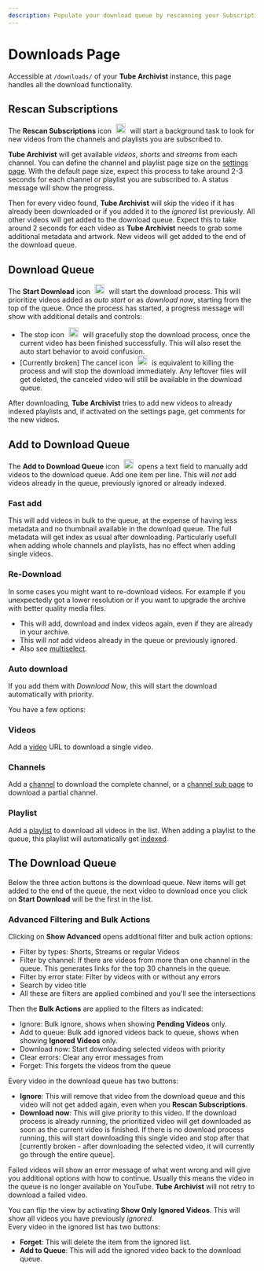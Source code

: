 ```yaml
---
description: Populate your download queue by rescanning your Subscriptions or manually adding items to the download queue.
---
```


# Downloads Page
Accessible at `/downloads/` of your **Tube Archivist** instance, this page handles all the download functionality.


## Rescan Subscriptions
The **Rescan Subscriptions** icon <img src="/assets/icon-rescan.png?raw=true" alt="rescan icon" width="20px" style="margin:0 5px;"> will start a background task to look for new videos from the channels and playlists you are subscribed to.  

**Tube Archivist** will get available *videos*, *shorts* and *streams* from each channel. You can define the channel and playlist page size on the [settings page](settings/application.md#subscriptions). With the default page size, expect this process to take around 2-3 seconds for each channel or playlist you are subscribed to. A status message will show the progress.

Then for every video found, **Tube Archivist** will skip the video if it has already been downloaded or if you added it to the *ignored* list previously. All other videos will get added to the download queue. Expect this to take around 2 seconds for each video as **Tube Archivist** needs to grab some additional metadata and artwork. New videos will get added to the end of the download queue.

## Download Queue
The **Start Download** icon <img src="/assets/icon-download.png?raw=true" alt="download icon" width="20px" style="margin:0 5px;"> will start the download process. This will prioritize videos added as *auto start* or as *download now*, starting from the top of the queue. Once the process has started, a progress message will show with additional details and controls: 

- The stop icon <img src="/assets/icon-stop.png?raw=true" alt="stop icon" width="20px" style="margin:0 5px;"> will gracefully stop the download process, once the current video has been finished successfully. This will also reset the auto start behavior to avoid confusion.
- [Currently broken] The cancel icon <img src="/assets/icon-close-red.png?raw=true" alt="close icon" width="20px" style="margin:0 5px;"> is equivalent to killing the process and will stop the download immediately. Any leftover files will get deleted, the canceled video will still be available in the download queue.

After downloading, **Tube Archivist** tries to add new videos to already indexed playlists and, if activated on the settings page, get comments for the new videos.

## Add to Download Queue
The **Add to Download Queue** icon <img src="/assets/icon-add.png?raw=true" alt="add icon" width="20px" style="margin:0 5px;"> opens a text field to manually add videos to the download queue. Add one item per line. This will _not_ add videos already in the queue, previously ignored or already indexed.

### Fast add
This will add videos in bulk to the queue, at the expense of having less metadata and no thumbnail available in the download queue. The full metadata will get index as usual after downloading. Particularly usefull when adding whole channels and playlists, has no effect when adding single videos.

### Re-Download
In some cases you might want to re-download videos. For example if you unexpectedly got a lower resolution or if you want to upgrade the archive with better quality media files.

- This will add, download and index videos again, even if they are already in your archive.
- This will _not_ add videos already in the queue or previously ignored.
- Also see [multiselect](index.md#multiselect).

### Auto download
If you add them with *Download Now*, this will start the download automatically with priority. 

You have a few options:

### Videos
Add a [video](urls.md#video) URL to download a single video.

### Channels
Add a [channel](urls.md#channel) to download the complete channel, or a [channel sub page](urls.md#channel-subpages) to download a partial channel.

### Playlist
Add a [playlist](urls.md#playlist) to download all videos in the list. When adding a playlist to the queue, this playlist will automatically get [indexed](playlists.md#playlist-detail).

## The Download Queue
Below the three action buttons is the download queue. New items will get added to the end of the queue, the next video to download once you click on **Start Download** will be the first in the list.

### Advanced Filtering and Bulk Actions
Clicking on **Show Advanced** opens additional filter and bulk action options:  

- Filter by types: Shorts, Streams or regular Videos
- Filter by channel: If there are videos from more than one channel in the queue. This generates links for the top 30 channels in the queue.
- Filter by error state: Filter by videos with or without any errors
- Search by video title
- All these are filters are applied combined and you'll see the intersections

Then the **Bulk Actions** are applied to the filters as indicated:

- Ignore: Bulk ignore, shows when showing **Pending Videos** only.
- Add to queue: Bulk add ignored videos back to queue, shows when showing **Ignored Videos** only.
- Download now: Start downloading selected videos with priority
- Clear errors: Clear any error messages from
- Forget: This forgets the videos from the queue

Every video in the download queue has two buttons:

- **Ignore**: This will remove that video from the download queue and this video will not get added again, even when you **Rescan Subscriptions**.
- **Download now**: This will give priority to this video. If the download process is already running, the prioritized video will get downloaded as soon as the current video is finished. If there is no download process running, this will start downloading this single video and stop after that [currently broken - after downloading the selected video, it will currently go through the entire queue].  

Failed videos will show an error message of what went wrong and will give you additional options with how to continue. Usually this means the video in the queue is no longer available on YouTube. **Tube Archivist** will not retry to download a failed video.

You can flip the view by activating **Show Only Ignored Videos**. This will show all videos you have previously *ignored*.  
Every video in the ignored list has two buttons:

- **Forget**: This will delete the item from the ignored list.
- **Add to Queue**: This will add the ignored video back to the download queue.  
